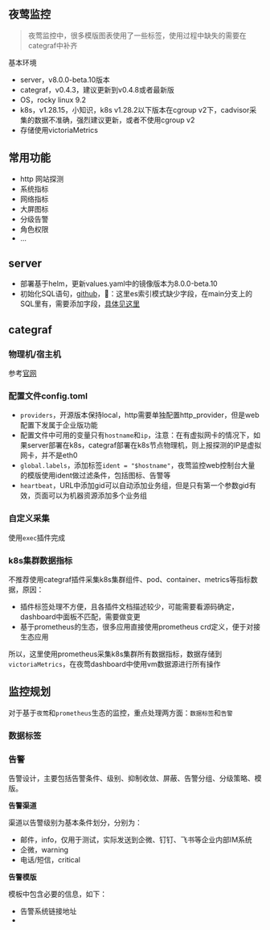 夜莺监控
---

> 夜莺监控中，很多模版图表使用了一些标签，使用过程中缺失的需要在categraf中补齐

基本环境
- server，v8.0.0-beta.10版本
- categraf，v0.4.3，建议更新到v0.4.8或者最新版
- OS，rocky linux 9.2
- k8s，v1.28.15，小知识，k8s v1.28.2以下版本在cgroup v2下，cadvisor采集的数据不准确，强烈建议更新，或者不使用cgroup v2
- 存储使用victoriaMetrics

## 常用功能
- http 网站探测
- 系统指标
- 网络指标
- 大屏图标
- 分级告警
- 角色权限
- ...

## server

- 部署基于helm，更新values.yaml中的镜像版本为8.0.0-beta.10
- 初始化SQL语句，[github](https://github.com/ccfos/nightingale/blob/v8.0.0-beta.10/docker/initsql/a-n9e.sql)，📢：这里es索引模式缺少字段，在main分支上的SQL里有，需要添加字段，[具体见这里](https://github.com/ccfos/nightingale/blob/main/docker/initsql/a-n9e.sql)

## categraf

### 物理机/宿主机
参考[官网](https://flashcat.cloud/docs/content/flashcat-monitor/categraf/2-installation/)

### 配置文件config.toml
- `providers`，开源版本保持local，http需要单独配置http_provider，但是web配置下发属于企业版功能
- 配置文件中可用的变量只有`hostname`和`ip`，注意：在有虚拟网卡的情况下，如果server部署在k8s，categraf部署在k8s节点物理机，则上报探测的IP是虚拟网卡，并不是eth0
- `global.labels`，添加标签`ident = "$hostname"`，夜莺监控web控制台大量的模版使用ident做过滤条件，包括图标、告警等
- `heartbeat`，URL中添加gid可以自动添加业务组，但是只有第一个参数gid有效，页面可以为机器资源添加多个业务组

### 自定义采集
使用`exec`插件完成

### k8s集群数据指标
不推荐使用categraf插件采集k8s集群组件、pod、container、metrics等指标数据，原因：
- 插件标签处理不方便，且各插件文档描述较少，可能需要看源码确定，dashboard中面板不匹配，需要做变更
- 基于prometheus的生态，很多应用直接使用prometheus crd定义，便于对接生态应用

所以，这里使用prometheus采集k8s集群所有数据指标，数据存储到`victoriaMetrics`，在夜莺dashboard中使用vm数据源进行所有操作

## 监控规划
对于基于`夜莺`和`prometheus`生态的监控，重点处理两方面：`数据标签`和`告警`

### 数据标签


### 告警
告警设计，主要包括告警条件、级别、抑制收敛、屏蔽、告警分组、分级策略、模版。

**告警渠道**

渠道以告警级别为基本条件划分，分别为：

- 邮件，info，仅用于测试，实际发送到企微、钉钉、飞书等企业内部IM系统
- 企微，warning
- 电话/短信，critical

**告警模版**

模板中包含必要的信息，如下：

- 告警系统链接地址
- 
